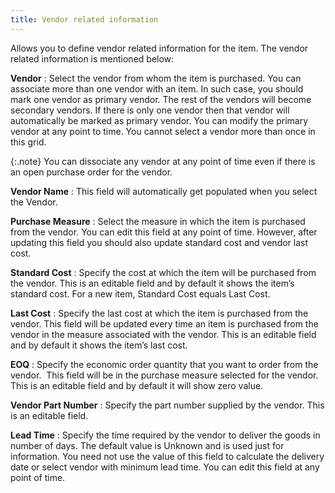 ```yaml
---
title: Vendor related information
---
```



Allows you to define vendor related information for the item. The vendor  related information is mentioned below:


**Vendor**
: Select the vendor from whom the item is purchased.  You can associate more than one vendor with an item. In such case, you  should mark one vendor as primary vendor. The rest of the vendors will  become secondary vendors. If there is only one vendor then that vendor  will automatically be marked as primary vendor. You can modify the primary  vendor at any point to time. You cannot select a vendor more than once  in this grid.


{:.note}
You can dissociate any vendor at any point  of time even if there is an open purchase order for the vendor.


**Vendor Name**
: This field will automatically get populated when  you select the Vendor.


**Purchase Measure**
: Select the measure in which the item is purchased  from the vendor. You can edit this field at any point of time. However,  after updating this field you should also update standard cost and vendor  last cost.


**Standard Cost**
: Specify the cost at which the item will be purchased  from the vendor. This is an editable field and by default it shows the  item’s standard cost. For a new item, Standard Cost equals Last Cost.


**Last Cost**
: Specify the last cost at which the item is purchased  from the vendor. This field will be updated every time an item is purchased  from the vendor in the measure associated with the vendor. This is an  editable field and by default it shows the item’s last cost.


**EOQ**
: Specify the economic order quantity that you want  to order from the vendor.  This  field will be in the purchase measure selected for the vendor. This is  an editable field and by default it will show zero value.


**Vendor Part Number**
: Specify the part number supplied by the vendor.  This is an editable field.


**Lead Time**
: Specify the time required by the vendor to deliver  the goods in number of days. The default value is Unknown and is used  just for information. You need not use the value of this field to calculate  the delivery date or select vendor with minimum lead time. You can edit  this field at any point of time.
